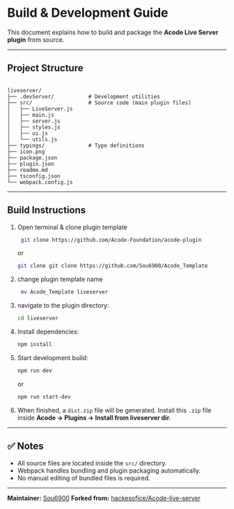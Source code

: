 # Build & Development Guide

This document explains how to build and package the **Acode Live Server plugin** from source.

---

## Project Structure

```

liveserver/
├── .devServer/           # Development utilities
├── src/                  # Source code (main plugin files)
│   ├── LiveServer.js
│   ├── main.js
│   ├── server.js
│   ├── styles.js
│   ├── ui.js
│   └── utils.js
├── typings/              # Type definitions
├── icon.png
├── package.json
├── plugin.json
├── readme.md
├── tsconfig.json
└── webpack.config.js

````

---

## Build Instructions


1. Open terminal & clone plugin template
   ```bash
    git clone https://github.com/Acode-Foundation/acode-plugin
    ````
   or
   
   ```bash
   git clone git clone https://github.com/Sou6900/Acode_Template
   ````

2. change plugin template name

   ```bash
    mv Acode_Template liveserver
   ````

4. navigate to the plugin directory:
   ```bash
   cd liveserver
    ````

2. Install dependencies:

   ```bash
   npm install
   ```

3. Start development build:

   ```bash
   npm run dev
   ```

   or 

   ```bash
   npm run start-dev
   ```

4. When finished, a `dist.zip` file will be generated.
   Install this `.zip` file inside **Acode → Plugins → Install from liveserver dir**.

---

## ✅ Notes

* All source files are located inside the `src/` directory.
* Webpack handles bundling and plugin packaging automatically.
* No manual editing of bundled files is required.

---

**Maintainer:** [Sou6900](https://github.com/Sou6900)
**Forked from:** [hackesofice/Acode-live-server](https://github.com/hackesofice/Acode-live-server)
